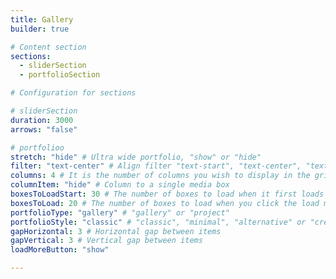 ```yaml
---
title: Gallery
builder: true

# Content section
sections:
  - sliderSection
  - portfolioSection

# Configuration for sections

# sliderSection
duration: 3000
arrows: "false"

# portfolioo
stretch: "hide" # Ultra wide portfolio, "show" or "hide"
filter: "text-center" # Align filter "text-start", "text-center", "text-end" or "d-none"
columns: 4 # It is the number of columns you wish to display in the grid
columnItem: "hide" # Column to a single media box 
boxesToLoadStart: 30 # The number of boxes to load when it first loads the grid
boxesToLoad: 20 # The number of boxes to load when you click the load more button 
portfolioType: "gallery" # "gallery" or "project"
portfolioStyle: "classic" # "classic", "minimal", "alternative" or "creative"
gapHorizontal: 3 # Horizontal gap between items
gapVertical: 3 # Vertical gap between items
loadMoreButton: "show"

---
```

